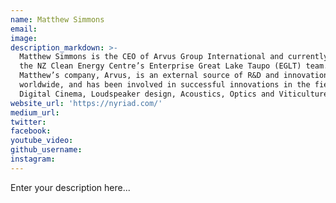 ```yaml
---
name: Matthew Simmons
email:
image:
description_markdown: >-
  Matthew Simmons is the CEO of Arvus Group International and currently part of
  the NZ Clean Energy Centre’s Enterprise Great Lake Taupo (EGLT) team.
  Matthew’s company, Arvus, is an external source of R&D and innovation
  worldwide, and has been involved in successful innovations in the fields of
  Digital Cinema, Loudspeaker design, Acoustics, Optics and Viticulture.
website_url: 'https://nyriad.com/'
medium_url:
twitter:
facebook:
youtube_video:
github_username:
instagram:
---
```


Enter your description here...
